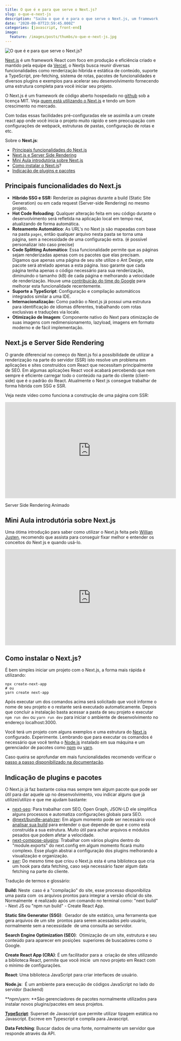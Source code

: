```yaml
---
title: O que é e para que serve o Next.js?
slug: o-que-e-next-js
description: "Saiba o que é e para o que serve o Next.js, um framework, com foco em acelerar a criação de sites e aplicações web com React."
date: "2020-09-07T23:59:45.000Z"
categories: [javascript, front-end]
image:
  feature: /images/posts/thumbs/o-que-e-next-js.jpg
---
```


![O que é e para que serve o Next.js?](/images/posts/thumbs/o-que-e-next-js.jpg)

[Next.js](https://nextjs.org) é um framework React com foco em produção e eficiência criado e mantido pela equipe da [Vercel](https://vercel.com), o Nextjs busca reunir diversas funcionalidades como renderização hibrida e estática de conteúdo, suporte a TypeScript, pre-fetching, sistema de rotas, pacotes de funcionalidades e diversos plugins e exemplos para acelerar seu desenvolvimento fornecendo uma estrutura completa para você iniciar seu projeto. 

O Next.js é um framework de código aberto hospedado no [github](https://github.com/vercel/next.js/) sob a licença MIT. Veja [quem está utilizando o Next.js](https://nextjs.org/showcase) e tendo um bom crescimento no mercado.

Com todas essas facilidades pré-configuradas ele se assimila a um create react app onde você inicia o projeto muito rápido e sem preocupação com configurações de webpack, estruturas de pastas, configuração de rotas e etc.

Sobre o **Next.js**:

- [Principais funcionalidades do Next.js](#principais-funcionalidades-do-next-js)
- [Next.js e Server Side Rendering](#next-js-e-server-side-rendering)
- [Mini Aula introdutória sobre Next.js](#mini-aula-introdut-ria-sobre-next-js)
- [Como instalar o Next.js](#como-iniciar-um-projeto-com-next-js)?
- [Indicação de plugins e pacotes](#indica-o-de-plugins-e-pacotes)

## Principais funcionalidades do Next.js

- **Hibrido SSG e SSR:** Renderize as páginas durante a build (Static Site Generation) ou em cada request (Server-side Rendering) no mesmo projeto.
- **Hot Code Reloading**: Qualquer alteração feita em seu código durante o desenvolvimento será refletida na aplicação local em tempo real, atualizando de forma automática.
- **Roteamento Automático**: As URL's no Next js são mapeadas com base na pasta `pages`, então qualquer arquivo nesta pasta se torna uma página, sem a necessidade de uma configuração extra. (é possível personalizar isto caso precise)
- **Code Splitting Automático**: Essa funcionalidade permite que as páginas sejam renderizadas apenas com os pacotes que elas precisam. Digamos que apenas uma página de seu site utilize o Ant Design, este pacote será atrelado apenas a esta página. Isso garante que cada página tenha apenas o código necessário para sua renderização, diminuindo o tamanho (kB) de cada página e melhorando a velocidade de renderização. Houve uma [contribuição do time do Google](https://www.techrepublic.com/article/insiders-look-at-googles-web-framework-contributions-to-next-js-and-more/) para melhorar esta funcionalidade recentemente.
- **Suporte a TypeScript**: Configuração e compilação automáticos integrados similar a uma IDE.
- **Internacionalização:** Como padrão o Next.js já possui uma estrutura para identificação de idiomas diferentes, trabalhando com rotas exclusivas e traduções via locale.
- **Otimização de Imagem**: Componente nativo do Next para otimização de suas imagens com redimensionamento, lazyload, imagens em formato moderno e de fácil implementação.

## Next.js e Server Side Rendering

O grande diferencial no começo do Next.js foi a possibilidade de utilizar a renderização na parte do servidor (SSR) isto resolve um problema em aplicações e sites construídos com React que necessitam principalmente de SEO. Em algumas aplicações React você acabará percebendo que nem sempre é eficiente carregar todo o conteúdo na parte do cliente (client-side) que é o padrão do React. Atualmente o Next js consegue trabalhar de forma hibrida com SSG e SSR.

Veja neste vídeo como funciona a construção de uma página com SSR:

<iframe width="560" height="315" src="https://www.youtube.com/embed/0bvo6UKkNDA" title="YouTube video player" frameborder="0" allow="accelerometer; autoplay; clipboard-write; encrypted-media; gyroscope; picture-in-picture" allowfullscreen></iframe>

Server Side Rendering Animado
## Mini Aula introdutória sobre Next.js

Uma ótima introdução para saber como utilizar o Next.js feita pelo [Willian Justen](https://willianjusten.com.br/?utm_source=segredodev&amp;utm_medium=post&amp;utm_campaign=o_que_e_nextjs), recomendo que assista para conseguir fixar melhor e entender os conceitos do Next js e quando usá-lo.

<iframe width="560" height="315" src="https://www.youtube.com/embed/X3W-YFe2_io" title="YouTube video player" frameborder="0" allow="accelerometer; autoplay; clipboard-write; encrypted-media; gyroscope; picture-in-picture" allowfullscreen></iframe>

## Como instalar o Next.js?

É bem simples iniciar um projeto com o Next.js, a forma mais rápida é utilizando:

    npx create-next-app
    # ou
    yarn create next-app

Após executar um dos comandos acima será solicitado que você informe o nome de seu projeto e o restante será executado automaticamente. Depois que concluir a instalação basta acessar a pasta de seu projeto e executar `npm run dev` ou `yarn run dev` para iniciar o ambiente de desenvolvimento no endereço localhost:3000.

Você terá um projeto com alguns exemplos e uma estrutura do [Next.js](https://nextjs.org/docs/getting-started) configurado. Experimente. Lembrando que para executar os comandos é necessário que você tenha o [Node.js](https://nodejs.org/en/) instalado em sua máquina e um gerenciador de pacotes como [npm](https://www.npmjs.com/get-npm) ou [yarn](https://yarnpkg.com/getting-started/install).

Caso queira se aprofundar em mais funcionalidades recomendo verificar o [passo a passo disponibilizado na documentação](https://nextjs.org/learn/basics/create-nextjs-app).

## Indicação de plugins e pacotes

O Next.js já faz bastante coisa mas sempre tem algum pacote que pode ser útil para dar aquele up no desenvolvimento, vou indicar alguns que já utilizei/utilizo e que me ajudam bastante:

- [next-seo](https://github.com/garmeeh/next-seo): Para trabalhar com SEO, Open Graph, JSON-LD ele simplifica alguns processos e automatiza configurações globais para SEO.
- [@next/bundle-analyzer](https://github.com/vercel/next.js/tree/canary/packages/next-bundle-analyzer): Em algum momento pode ser necessário você [analisar sua build](/nextjs-analise-de-bundle/) para entender o que depende de que e como está construída a sua estrutura. Muito útil para achar arquivos e módulos pesados que podem afetar a velocidade.
- [next-compose-plugins](https://github.com/cyrilwanner/next-compose-plugins): Trabalhar com vários plugins dentro do "module.exports" do next.config em algum momento ficará muito complexo. Esse plugin abstrai a configuração dos plugins melhorando a visualização e organização.
- [swr](https://swr.vercel.app/): Do mesmo time que criou o Next.js esta é uma biblioteca que cria um hook para data fetching, caso seja necessário fazer algum data fetching na parte do cliente.

Tradução de termos e glossário:

**Build:** Neste  caso é a "compilação" do site, esse processo disponibiliza uma pasta com  os arquivos prontos para integrar a versão oficial do site. Normalmente  é realizado após um comando no terminal como: "next build" - Next JS ou "npm run build" - Create React App.

**Static Site Generator (SSG)**:  Gerador de site estático, uma ferramenta que gera arquivos de um site  prontos para serem acessados pelo usuário, normalmente sem a necessidade  de uma consulta ao servidor.

**Search Engine Optimization (SEO)**:  Otimização de um site, estrutura e seu conteúdo para aparecer em posições  superiores de buscadores como o Google.

**Create React App (CRA)**: É um facilitador para a  criação de sites utilizando a biblioteca React, permite que você inicie  um novo projeto em React com o mínimo de configurações.

**React**: Uma biblioteca JavaScript para criar interfaces de usuário.

**Node.js**:  É um ambiente para execução de códigos JavaScript no lado do servidor (backend)

**npm/yarn: **São gerenciadores de pacotes normalmente utilizados para instalar novos plugins/pacotes em seus projetos.

**[TypeScript](https://github.com/iaurg/mini-curso-typescript#o-que-%C3%A9-typescript)**: Superset de Javascript que permite utilizar tipagem estática no Javascript. Escreve em Typescript e compila para Javascript.

**Data Fetching**: Buscar dados de uma fonte, normalmente um servidor que responde através da API.